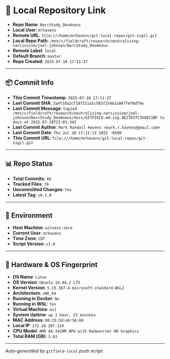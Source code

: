 # 🔗 Local Repository Link

- **Repo Name**: `NarcStudy_DexAnous`
- **Local User**: `mrhavens`
- **Remote URL**: `file:///home/mrhavens/git-local-repos/git-sigil.git`
- **Local Repo Path**: `/mnt/c/fieldcraft/research/neutralizing-narcissism/joel-johnson/NarcStudy_DexAnous`
- **Remote Label**: `local`
- **Default Branch**: `master`
- **Repo Created**: `2025-07-10 17:11:37`

---

## 📦 Commit Info

- **This Commit Timestamp**: `2025-07-10 17:11:37`
- **Last Commit SHA**: `2a4f2da2cf18f211a1c503f254b1a987fef0df9a`
- **Last Commit Message**: `Copied /mnt/c/fieldcraft/research/neutralizing-narcissism/joel-johnson/NarcStudy_DexAnous/docs/GITFIELD.md.sig.4E27D37C358872BF to docs at 2025-07-10T22:01:34Z`
- **Last Commit Author**: `Mark Randall Havens <mark.r.havens@gmail.com>`
- **Last Commit Date**: `Thu Jul 10 17:11:13 2025 -0500`
- **This Commit URL**: `file:///home/mrhavens/git-local-repos/git-sigil.git`

---

## 📊 Repo Status

- **Total Commits**: `48`
- **Tracked Files**: `70`
- **Uncommitted Changes**: `Yes`
- **Latest Tag**: `v0.1.0`

---

## 🧭 Environment

- **Host Machine**: `witness-zero`
- **Current User**: `mrhavens`
- **Time Zone**: `CDT`
- **Script Version**: `v1.0`

---

## 🧬 Hardware & OS Fingerprint

- **OS Name**: `Linux`
- **OS Version**: `Ubuntu 24.04.2 LTS`
- **Kernel Version**: `5.15.167.4-microsoft-standard-WSL2`
- **Architecture**: `x86_64`
- **Running in Docker**: `No`
- **Running in WSL**: `Yes`
- **Virtual Machine**: `wsl`
- **System Uptime**: `up 1 hour, 23 minutes`
- **MAC Address**: `00:15:5d:e9:56:69`
- **Local IP**: `172.18.207.124`
- **CPU Model**: `AMD A6-3420M APU with Radeon(tm) HD Graphics`
- **Total RAM (GB)**: `3.63`

---

_Auto-generated by `gitfield-local` push script._
